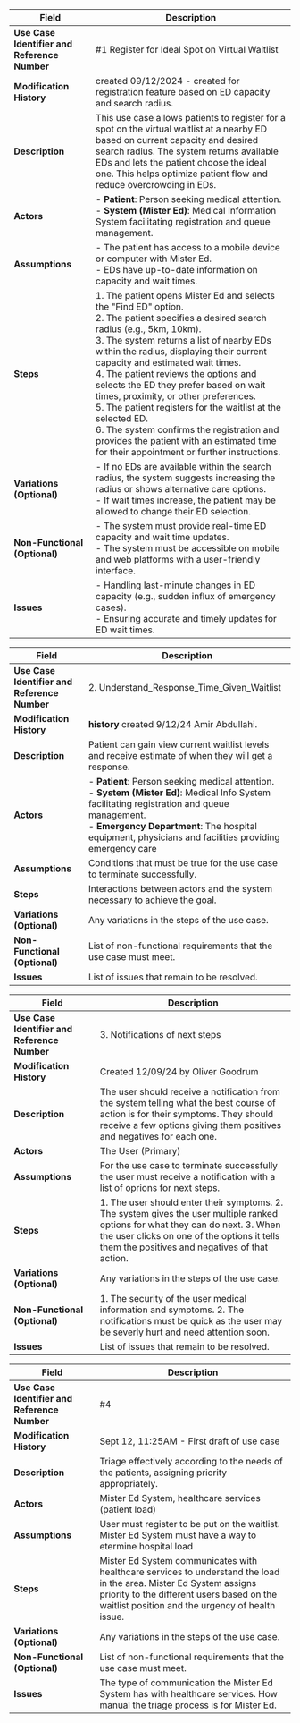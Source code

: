 | **Field**                                   | **Description**                                                                                          |
|---------------------------------------------|----------------------------------------------------------------------------------------------------------|
| **Use Case Identifier and Reference Number**|  #1 Register for Ideal Spot on Virtual Waitlist                                                 |
| **Modification History**                   |  created 09/12/2024 - created for registration feature based on ED capacity and search radius.                |
| **Description**                            | This use case allows patients to register for a spot on the virtual waitlist at a nearby ED based on current capacity and desired search radius. The system returns available EDs and lets the patient choose the ideal one. This helps optimize patient flow and reduce overcrowding in EDs.                                  |
| **Actors**                                  | - **Patient**: Person seeking medical attention.<br> - **System (Mister Ed)**: Medical Information System facilitating registration and queue management.                                                                |
| **Assumptions**                             | - The patient has access to a mobile device or computer with Mister Ed.<br> - EDs have up-to-date information on capacity and wait times.                                  |
| **Steps**                                   | 1. The patient opens Mister Ed and selects the "Find ED" option.<br> 2. The patient specifies a desired search radius (e.g., 5km, 10km).<br> 3. The system returns a list of nearby EDs within the radius, displaying their current capacity and estimated wait times.<br> 4. The patient reviews the options and selects the ED they prefer based on wait times, proximity, or other preferences.<br> 5. The patient registers for the waitlist at the selected ED.<br> 6. The system confirms the registration and provides the patient with an estimated time for their appointment or further instructions.                                  |
| **Variations (Optional)**                  | - If no EDs are available within the search radius, the system suggests increasing the radius or shows alternative care options.<br> - If wait times increase, the patient may be allowed to change their ED selection.                                                               |
| **Non-Functional (Optional)**              | - The system must provide real-time ED capacity and wait time updates.<br> - The system must be accessible on mobile and web platforms with a user-friendly interface.                                           |
| **Issues**                                 | - Handling last-minute changes in ED capacity (e.g., sudden influx of emergency cases).<br> - Ensuring accurate and timely updates for ED wait times.

| **Field**                                   | **Description**                                                                                          |
|---------------------------------------------|----------------------------------------------------------------------------------------------------------|
| **Use Case Identifier and Reference Number**| 2. Understand_Response_Time_Given_Waitlist <br>                                                          |
| **Modification History**                    | **history** created 9/12/24 Amir Abdullahi.                                                              |
| **Description**                             | Patient can gain view current waitlist levels and receive estimate of when they will get a response.     |
| **Actors**                                  | - **Patient**: Person seeking medical attention.<br> - **System (Mister Ed)**: Medical Info System facilitating registration and queue management.<br> - **Emergency Department**: The hospital equipment, physicians and facilities providing emergency care |
| **Assumptions**                             | Conditions that must be true for the use case to terminate successfully.                                  |
| **Steps**                                   | Interactions between actors and the system necessary to achieve the goal.                                 |
| **Variations (Optional)**                   | Any variations in the steps of the use case.                                                              |
| **Non-Functional (Optional)**               | List of non-functional requirements that the use case must meet.                                          |
| **Issues**                                  | List of issues that remain to be resolved.  

| **Field**                                   | **Description**                                                                                          |
|---------------------------------------------|----------------------------------------------------------------------------------------------------------|
| **Use Case Identifier and Reference Number**| 3. Notifications of next steps                                                 |
| **Modification History**                   | Created 12/09/24 by Oliver Goodrum                    |
| **Description**                            | The user should receive a notification from the system telling what the best course of action is for their symptoms. They should receive a few options giving them positives and negatives for each one.|
| **Actors**                                  | The User (Primary)                                                                  |
| **Assumptions**                             | For the use case to terminate successfully the user must receive a notification with a list of oprions for next steps.|
| **Steps**                                   | 1. The user should enter their symptoms. 2. The system gives the user multiple ranked options for what they can do next. 3. When the user clicks on one of the options it tells them the positives and negatives of that action.|
| **Variations (Optional)**                  | Any variations in the steps of the use case.                                                               |
| **Non-Functional (Optional)**              | 1. The security of the user medical information and symptoms. 2. The notifications must be quick as the user may be severly hurt and need attention soon.|
| **Issues**                                 | List of issues that remain to be resolved.  

| **Field**                                   | **Description**                                                                                          |
|---------------------------------------------|----------------------------------------------------------------------------------------------------------|
| **Use Case Identifier and Reference Number**| #4                                                 |
| **Modification History**                   | Sept 12, 11:25AM - First draft of use case                   |
| **Description**                            | Triage effectively according to the needs of the patients, assigning priority appropriately.                                  |
| **Actors**                                  | Mister Ed System, healthcare services (patient load)                                                                 |
| **Assumptions**                             | User must register to be put on the waitlist. Mister Ed System must have a way to etermine hospital load                                   |
| **Steps**                                   | Mister Ed System communicates with healthcare services to understand the load in the area. Mister Ed System assigns priority to the different users based on the waitlist position and the urgency of health issue.                                   |
| **Variations (Optional)**                  | Any variations in the steps of the use case.                                                               |
| **Non-Functional (Optional)**              | List of non-functional requirements that the use case must meet.                                           |
| **Issues**                                 | The type of communication the Mister Ed System has with healthcare services. How manual the triage process is for Mister Ed.  |
